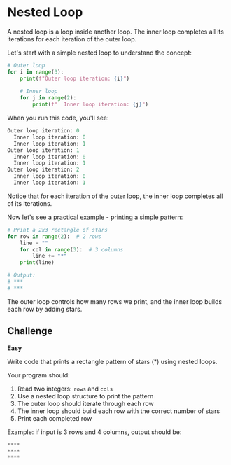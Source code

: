 # Nested Loop

A nested loop is a loop inside another loop. The inner loop completes all its iterations for each iteration of the outer loop.

Let's start with a simple nested loop to understand the concept:

```python
# Outer loop
for i in range(3):
    print(f"Outer loop iteration: {i}")
    
    # Inner loop
    for j in range(2):
        print(f"  Inner loop iteration: {j}")
```

When you run this code, you'll see:

```python
Outer loop iteration: 0
  Inner loop iteration: 0
  Inner loop iteration: 1
Outer loop iteration: 1
  Inner loop iteration: 0
  Inner loop iteration: 1
Outer loop iteration: 2
  Inner loop iteration: 0
  Inner loop iteration: 1
```

Notice that for each iteration of the outer loop, the inner loop completes all of its iterations.

Now let's see a practical example - printing a simple pattern:

```python
# Print a 2x3 rectangle of stars
for row in range(2):  # 2 rows
    line = ""
    for col in range(3):  # 3 columns
        line += "*"
    print(line)

# Output:
# ***
# ***
```

The outer loop controls how many rows we print, and the inner loop builds each row by adding stars.

## Challenge

**Easy**

Write code that prints a rectangle pattern of stars (*) using nested loops.

Your program should:

1. Read two integers: `rows` and `cols`
2. Use a nested loop structure to print the pattern
3. The outer loop should iterate through each row
4. The inner loop should build each row with the correct number of stars
5. Print each completed row

Example: if input is 3 rows and 4 columns, output should be:

```python
****
****
****
```